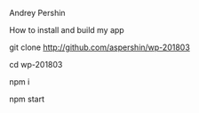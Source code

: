 Andrey Pershin

How to install and build my app

git clone http://github.com/aspershin/wp-201803

cd wp-201803

npm i

npm start
